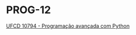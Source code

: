 # PROG-12

[UFCD 10794 - Programação avançada com Python](https://catalogo.anqep.gov.pt/ufcdDetalhe/17538)
